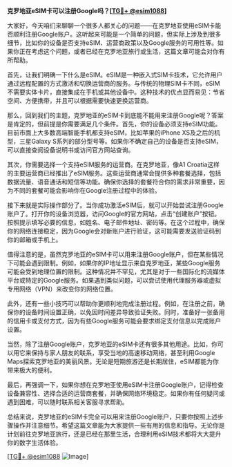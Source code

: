 **克罗地亚eSIM卡可以注册Google吗？[[TG💪+ @esim1088](https://t.me/s/esim1088)]**

大家好，今天咱们来聊聊一个很多人都关心的问题——在克罗地亚使用eSIM卡能否顺利注册Google账户。这听起来可能是一个简单的问题，但实际上涉及到很多细节，比如你的设备是否支持eSIM、运营商政策以及Google服务的可用性等。如果你正在考虑这个问题，或者已经在克罗地亚旅行或生活，这篇文章可能会对你有所帮助。

首先，让我们明确一下什么是eSIM。eSIM是一种嵌入式SIM卡技术，它允许用户通过远程配置的方式激活和切换运营商的服务。与传统的物理SIM卡不同，eSIM不需要实体卡片，直接集成在手机或其他设备中。这种技术的优点显而易见：节省空间、方便携带，并且可以根据需要快速更换运营商。

那么，回到我们的主题，克罗地亚的eSIM卡到底能不能用来注册Google呢？答案是肯定的，但前提是你需要满足几个条件。首先，你的设备必须支持eSIM功能。目前市面上大多数高端智能手机都支持eSIM，比如苹果的iPhone XS及之后的机型，三星Galaxy S系列的部分型号等。如果你不确定自己的设备是否支持eSIM，可以直接查阅设备说明书或访问官方网站查询。

其次，你需要选择一个支持eSIM服务的运营商。在克罗地亚，像A1 Croatia这样的主要运营商已经推出了eSIM服务。这些运营商通常会提供多种套餐选择，包括数据流量、语音通话和短信等功能。确保你选择的套餐符合你的需求非常重要，因为不同的套餐可能会影响你在Google注册过程中的体验。

接下来就是实际操作部分了。当你成功激活eSIM后，就可以开始尝试注册Google账户了。打开你的设备浏览器，访问Google的官方网站，点击“创建账户”按钮。按照提示填写必要的信息，如姓名、电子邮件地址、密码等。在这个过程中，确保你的网络连接稳定，因为Google会对新账户进行验证，这可能需要发送验证码到你的邮箱或手机上。

值得注意的是，虽然克罗地亚的eSIM卡可以用来注册Google账户，但在某些情况下可能会遇到限制。例如，如果你的IP地址显示来自克罗地亚，某些Google服务可能会受到地理位置的限制。这种情况并不罕见，尤其是对于一些国际化的流媒体平台或特定的Google服务。如果遇到类似问题，可以尝试使用代理服务器或虚拟专用网络（VPN）来改变你的网络位置。

此外，还有一些小技巧可以帮助你更顺利地完成注册过程。例如，在注册之前，确保你的设备时间设置正确，以免因时间差异导致验证失败。同时，准备好一张备用的信用卡或支付方式，因为有些Google服务可能会要求绑定支付信息以完成账户设置。

当然，除了注册Google账户，克罗地亚的eSIM卡还有很多其他用途。比如，你可以用它来保持与家人朋友的联系，享受当地的高速移动网络，甚至利用Google Maps探索克罗地亚的美丽风景。无论是短期旅游还是长期居住，eSIM都能为你带来极大的便利。

最后，再强调一下，如果你想在克罗地亚使用eSIM卡注册Google账户，记得检查设备兼容性、选择合适的运营商套餐，并确保网络环境稳定。如果你有任何疑问或遇到困难，可以随时联系相关客服寻求帮助。

总结来说，克罗地亚的eSIM卡完全可以用来注册Google账户，只要你按照上述步骤操作并注意细节。希望这篇文章能为大家提供一些有用的信息和指导。无论你是计划前往克罗地亚旅行，还是已经在那里生活，合理利用eSIM技术都将大大提升你的数字生活体验。

[[TG💪+ @esim1088](https://t.me/s/esim1088) ![Image](https://i.postimg.cc/4NQfJmqS/Snipaste-2025-05-13-00-14-12.png)]